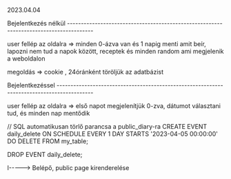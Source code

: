 2023.04.04

Bejelentkezés nélkül ---------------------------------------------------------------------------------------

user fellép az oldalra => minden 0-ázva van és 1 napig menti amit beír, lapozni nem tud a napok között,
receptek és minden random ami megjelenik a weboldalon

megoldás => cookie , 24óránként töröljük az adatbázist





Bejelentkezéssel -------------------------------------------------------------------------------------------

user fellép az oldalra => első napot megjelenítjük 0-zva, dátumot választani tud, és minden nap mentődik 




// SQL automatikusan törlő parancsa a public_diary-ra
CREATE EVENT daily_delete ON SCHEDULE EVERY 1 DAY STARTS '2023-04-05 00:00:00' DO DELETE FROM my_table;


DROP EVENT daily_delete;


I-----> Belépő, public page kirenderelése